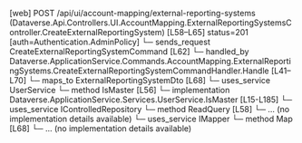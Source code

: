 [web] POST /api/ui/account-mapping/external-reporting-systems  (Dataverse.Api.Controllers.UI.AccountMapping.ExternalReportingSystemsController.CreateExternalReportingSystem)  [L58–L65] status=201 [auth=Authentication.AdminPolicy]
  └─ sends_request CreateExternalReportingSystemCommand [L62]
    └─ handled_by Dataverse.ApplicationService.Commands.AccountMapping.ExternalReportingSystems.CreateExternalReportingSystemCommandHandler.Handle [L41–L70]
      └─ maps_to ExternalReportingSystemDto [L68]
      └─ uses_service UserService
        └─ method IsMaster [L56]
          └─ implementation Dataverse.ApplicationService.Services.UserService.IsMaster [L15-L185]
      └─ uses_service IControlledRepository<ExternalReportingSystem>
        └─ method ReadQuery [L58]
          └─ ... (no implementation details available)
      └─ uses_service IMapper
        └─ method Map [L68]
          └─ ... (no implementation details available)

